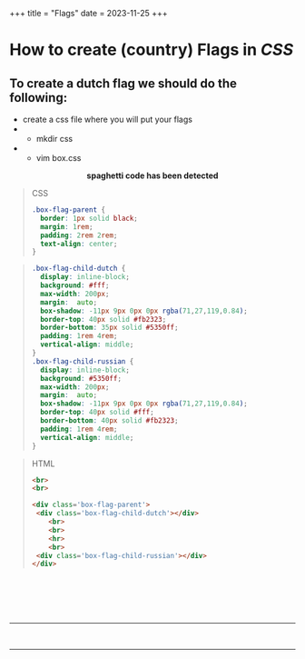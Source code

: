 +++
title = "Flags"
date = 2023-11-25
+++
# How to create (country) Flags in <i>CSS</i> 
## To create a dutch flag we should do the following:
+ create a css file where you will put your flags
+  + mkdir css
+ + vim box.css

<center><strong>spaghetti code has been detected</strong></center>

>CSS
> ```css
>.box-flag-parent {
>   border: 1px solid black;
>   margin: 1rem;
>   padding: 2rem 2rem;
>   text-align: center;
>}

>```css
>.box-flag-child-dutch {
>   display: inline-block;
>   background: #fff;
>   max-width: 200px;
>   margin:  auto;
>   box-shadow: -11px 9px 0px 0px rgba(71,27,119,0.84);
>   border-top: 40px solid #fb2323;
>   border-bottom: 35px solid #5350ff;
>   padding: 1rem 4rem;
>   vertical-align: middle;
>}
>.box-flag-child-russian {
>   display: inline-block;
>   background: #5350ff;
>   max-width: 200px;
>   margin:  auto;
>   box-shadow: -11px 9px 0px 0px rgba(71,27,119,0.84);
>   border-top: 40px solid #fff;
>   border-bottom: 40px solid #fb2323;
>   padding: 1rem 4rem;
>   vertical-align: middle;
>}
>``` 
 
>HTML 
>```html
><br> 
><br>
>
><div class='box-flag-parent'>
>  <div class='box-flag-child-dutch'></div>
>     <br>
>     <br>
>     <hr>
>     <br>
>  <div class='box-flag-child-russian'></div>
></div>
>```

<br>
<br>

<div class='box-flag-parent'>
  <div class='box-flag-child-dutch'></div>
  <br>
  <br>
  <hr>
  <br>
  <div class='box-flag-child-russian'></div>
</div>
<hr>
<script src="https://utteranc.es/client.js"
        repo="slimtux/blog-cas"
        issue-term="pathname"
         theme="gruvbox-dark"     
        crossorigin="anonymous"
        async>
</script>

